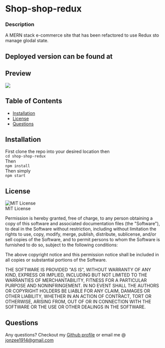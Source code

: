 # Shop-shop-redux  
### Description 
A MERN stack e-commerce site that has been refactored to use Redux sto manage glodal state.

## Deployed version can be found at 
## Preview
![](https://github.com/Jonzee1914/shop-shop/blob/main/shop-shop-redux.gif?raw=true)


## Table of Contents 
* [Installation](#installation)
* [License](#license)
* [Questions](#questions)


## Installation
First clone the repo into your desired location then <br/>
`cd shop-shop-redux` <br/>
Then <br/>
`npm install` <br/>
Then simply <br/>
`npm start`

  
##  License
![MIT License](https://img.shields.io/badge/mit-brightgreen) <br/>
MIT License

Permission is hereby granted, free of charge, to any person obtaining a copy
of this software and associated documentation files (the "Software"), to deal
in the Software without restriction, including without limitation the rights
to use, copy, modify, merge, publish, distribute, sublicense, and/or sell
copies of the Software, and to permit persons to whom the Software is
furnished to do so, subject to the following conditions:

The above copyright notice and this permission notice shall be included in all
copies or substantial portions of the Software.

THE SOFTWARE IS PROVIDED "AS IS", WITHOUT WARRANTY OF ANY KIND, EXPRESS OR
IMPLIED, INCLUDING BUT NOT LIMITED TO THE WARRANTIES OF MERCHANTABILITY,
FITNESS FOR A PARTICULAR PURPOSE AND NONINFRINGEMENT. IN NO EVENT SHALL THE
AUTHORS OR COPYRIGHT HOLDERS BE LIABLE FOR ANY CLAIM, DAMAGES OR OTHER
LIABILITY, WHETHER IN AN ACTION OF CONTRACT, TORT OR OTHERWISE, ARISING FROM,
OUT OF OR IN CONNECTION WITH THE SOFTWARE OR THE USE OR OTHER DEALINGS IN THE
SOFTWARE.


## Questions

Any questions? Checkout my [Github profile](https://github.com/Jonzee1914) or email me @ [jonzee1914@gmail.com](mailto:jonzee1914@gmail.com)
